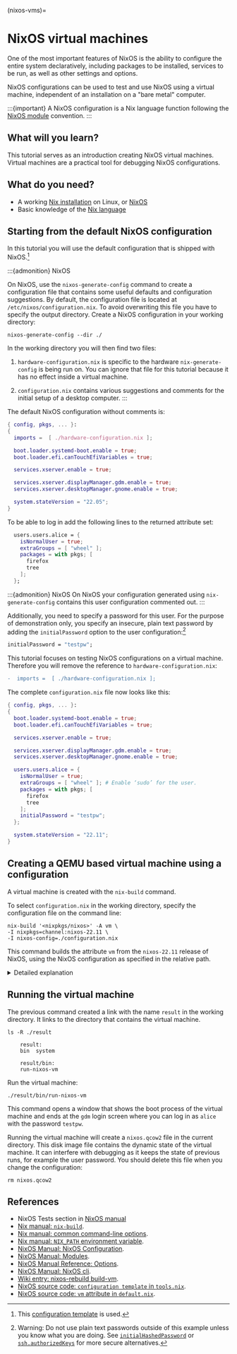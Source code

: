 (nixos-vms)=

# NixOS virtual machines

One of the most important features of NixOS is the ability to configure the entire system declaratively, including packages to be installed, services to be run, as well as other settings and options.

NixOS configurations can be used to test and use NixOS using a virtual machine, independent of an installation on a "bare metal" computer.

:::{important}
A NixOS configuration is a Nix language function following the [NixOS module](https://nixos.org/manual/nixos/stable/index.html#sec-writing-modules) convention.
:::

## What will you learn?

This tutorial serves as an introduction creating NixOS virtual machines.
Virtual machines are a practical tool for debugging NixOS configurations.

## What do you need?

- A working [Nix installation](https://nixos.org/manual/nix/stable/installation/installation.html) on Linux, or [NixOS](https://nixos.org/manual/nixos/stable/index.html#sec-installation)
- Basic knowledge of the [Nix language](reading-nix-language)

## Starting from the default NixOS configuration

In this tutorial you will use the default configuration that is shipped with NixOS.[^nixosconf]
[^nixosconf]: This [configuration template](https://github.com/NixOS/nixpkgs/blob/4e0525a8cdb370d31c1e1ba2641ad2a91fded57d/nixos/modules/installer/tools/tools.nix#L122-L226) is used.

:::{admonition} NixOS

On NixOS, use the `nixos-generate-config` command to create a configuration file that contains some useful defaults and configuration suggestions.
By default, the configuration file is located at `/etc/nixos/configuration.nix`.
To avoid overwriting this file you have to specify the output directory.
Create a NixOS configuration in your working directory:

```shell-session
nixos-generate-config --dir ./
```

In the working directory you will then find two files:

1. `hardware-configuration.nix` is specific to the hardware `nix-generate-config` is being run on.
   You can ignore that file for this tutorial because it has no effect inside a virtual machine.

2. `configuration.nix` contains various suggestions and comments for the initial setup of a desktop computer.
:::

The default NixOS configuration without comments is:

```nix
{ config, pkgs, ... }:
{
  imports =  [ ./hardware-configuration.nix ];

  boot.loader.systemd-boot.enable = true;
  boot.loader.efi.canTouchEfiVariables = true;

  services.xserver.enable = true;

  services.xserver.displayManager.gdm.enable = true;
  services.xserver.desktopManager.gnome.enable = true;

  system.stateVersion = "22.05";
}
```

To be able to log in add the following lines to the returned attribute set:

```nix
  users.users.alice = {
    isNormalUser = true;
    extraGroups = [ "wheel" ];
    packages = with pkgs; [
      firefox
      tree
    ];
  };
```

:::{admonition} NixOS
On NixOS your configuration generated using `nix-generate-config` contains this user configuration commented out.
:::

Additionally, you need to specify a password for this user.
For the purpose of demonstration only, you specify an insecure, plain text password by adding the `initialPassword` option to the user configuration:[^password]

[^password]: Warning: Do not use plain text passwords outside of this example unless you know what you are doing. See [`initialHashedPassword`](https://nixos.org/manual/nixos/stable/options.html#opt-users.extraUsers._name_.initialHashedPassword) or [`ssh.authorizedKeys`](https://nixos.org/manual/nixos/stable/options.html#opt-users.extraUsers._name_.openssh.authorizedKeys.keys) for more secure alternatives.

```nix
initialPassword = "testpw";
```

This tutorial focuses on testing NixOS configurations on a virtual machine.
Therefore you will remove the reference to `hardware-configuration.nix`:

```diff
-  imports =  [ ./hardware-configuration.nix ];
```

The complete `configuration.nix` file now looks like this:

```nix
{ config, pkgs, ... }:
{
  boot.loader.systemd-boot.enable = true;
  boot.loader.efi.canTouchEfiVariables = true;

  services.xserver.enable = true;

  services.xserver.displayManager.gdm.enable = true;
  services.xserver.desktopManager.gnome.enable = true;

  users.users.alice = {
    isNormalUser = true;
    extraGroups = [ "wheel" ]; # Enable ‘sudo’ for the user.
    packages = with pkgs; [
      firefox
      tree
    ];
    initialPassword = "testpw";
  };

  system.stateVersion = "22.11";
}
```

## Creating a QEMU based virtual machine using a configuration

A virtual machine is created with the `nix-build` command.

To select `configuration.nix` in the working directory, specify the configuration file on the command line:

```shell-session
nix-build '<nixpkgs/nixos>' -A vm \
-I nixpkgs=channel:nixos-22.11 \
-I nixos-config=./configuration.nix
```

This command builds the attribute `vm` from the `nixos-22.11` release of NixOS, using the NixOS configuration as specified in the relative path.

<details><summary> Detailed explanation </summary>

The first optional argument of [`nix-build`](https://nixos.org/manual/nix/stable/command-ref/nix-build.html) is a path to the derivation to be built.
With `'<nixpkgs>'` Nix is instructed to resolve the search path defined with the [`NIX_PATH` environment variable](https://nixos.org/manual/nix/stable/command-ref/env-common.html#env-NIX_PATH) or the [`-I` option](https://nixos.org/manual/nix/unstable/command-ref/opt-common.html#opt-I).
The virtual machine setup is provided by NixOS, which is part of the `nixpkgs` repository, therefore we use `'<nixpkgs/nixos>'`.
The [`-A` option](https://nixos.org/manual/nix/stable/command-ref/opt-common.html#opt-attr) specifies the attribute to pick from the provided [Nix expression `<nixpkgs>`](search-path-tutorial).
To build the virtual machine, you choose the `vm` attribute as defined in [`nixos/default.nix`](https://github.com/NixOS/nixpkgs/blob/7c164f4bea71d74d98780ab7be4f9105630a2eba/nixos/default.nix#L19).
The [`-I` option](https://nixos.org/manual/nix/stable/command-ref/opt-common.html#opt-I) adds search paths.
Here we set `nixpkgs` to refer to a specific version of NixOS and to set `nix-config` to the `configuration.nix` file in the current directory.

:::{admonition} NixOS
On NixOS the `$NIX_PATH` environment variable is usually set up automatically, and there is also [a convenience command for building virtual machines](https://nixos.org/manual/nixos/stable/#sec-changing-config).
You can use the current version of `nixpkgs` to build the virtual machine like this:
```shell-session
nixos-rebuild build-vm -I nixos-config=./configuration.nix
```
:::

</details>

## Running the virtual machine

The previous command created a link with the name `result` in the working directory.
It links to the directory that contains the virtual machine.

```shell-session
ls -R ./result
```

```console
    result:
    bin  system

    result/bin:
    run-nixos-vm
```

Run the virtual machine:

```shell-session
./result/bin/run-nixos-vm
```

This command opens a window that shows the boot process of the virtual machine and ends at the `gdm` login screen where you can log in as `alice` with the password `testpw`.

Running the virtual machine will create a `nixos.qcow2` file in the current directory.
This disk image file contains the dynamic state of the virtual machine.
It can interfere with debugging as it keeps the state of previous runs, for example the user password.
You should delete this file when you change the configuration:

```shell-session
rm nixos.qcow2
```

## References

- NixOS Tests section in [NixOS manual](https://nixos.org/manual/nixos/stable/index.html#sec-nixos-tests)
- [Nix manual: `nix-build`](https://nixos.org/manual/nix/stable/command-ref/nix-build.html).
- [Nix manual: common command-line options](https://nixos.org/manual/nix/stable/command-ref/opt-common.html).
- [Nix manual: `NIX_PATH` environment variable](https://nixos.org/manual/nix/stable/command-ref/env-common.html#env-NIX_PATH).
- [NixOS Manual: NixOS Configuration](https://nixos.org/manual/nixos/stable/index.html#ch-configuration).
- [NixOS Manual: Modules](https://nixos.org/manual/nixos/stable/index.html#sec-writing-modules).
- [NixOS Manual Reference: Options](https://nixos.org/manual/nixos/stable/options.html).
- [NixOS Manual: NixOS cli](https://nixos.org/manual/nixos/stable/#sec-changing-config).
- [Wiki entry: nixos-rebuild build-vm](https://nixos.wiki/wiki/NixOS:nixos-rebuild_build-vm).
- [NixOS source code: `configuration template` in `tools.nix`](https://github.com/NixOS/nixpkgs/blob/4e0525a8cdb370d31c1e1ba2641ad2a91fded57d/nixos/modules/installer/tools/tools.nix#L122-L226).
- [NixOS source code: `vm` attribute in `default.nix`](https://github.com/NixOS/nixpkgs/blob/master/nixos/default.nix).
